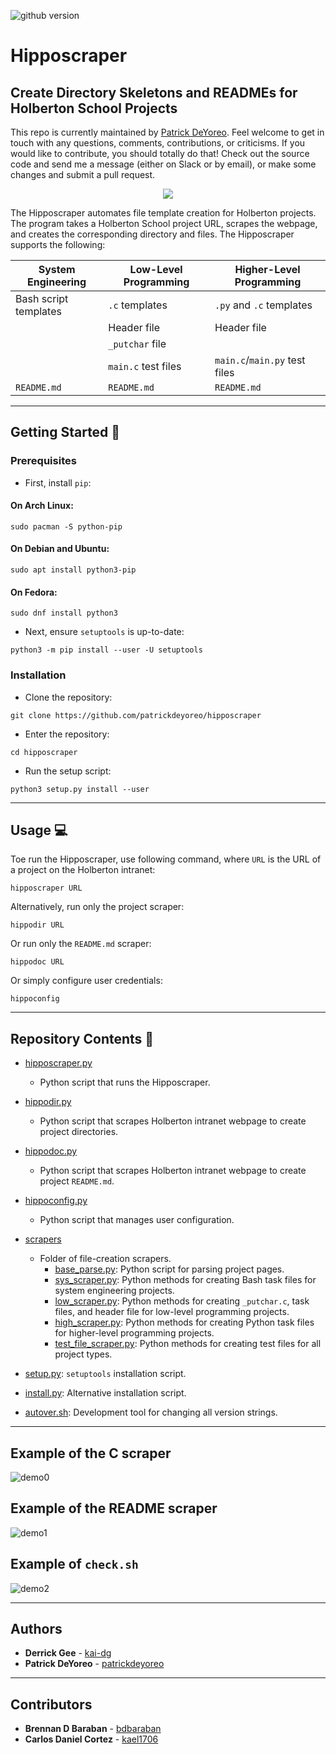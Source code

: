 ![github version](https://d25lcipzij17d.cloudfront.net/badge.svg?id=gh&type=6&v=1.1.1&x2=0)
# Hipposcraper

## Create Directory Skeletons and READMEs for Holberton School Projects

This repo is currently maintained by [Patrick DeYoreo](github.com/patrickdeyoreo).
Feel welcome to get in touch with any questions, comments, contributions, or
criticisms. If you would like to contribute, you should totally do that! Check
out the source code and send me a message (either on Slack or by email), or
make some changes and submit a pull request.

<p align="center">
  <img src="http://www.holbertonschool.com/holberton-logo.png">
</p>

The Hipposcraper automates file template creation for Holberton projects. The 
program takes a Holberton School project URL, scrapes the webpage, and creates
the corresponding directory and files. The Hipposcraper supports the following: 

| System Engineering    | Low-Level Programming | Higher-Level Programming      |
| --------------------- | --------------------- | ----------------------------- |
| Bash script templates | `.c` templates        | `.py` and `.c` templates      |
|                       | Header file           | Header file                   |
|                       | `_putchar` file       |                               |
|                       | `main.c` test files   | `main.c`/`main.py` test files |
| `README.md`           | `README.md`           | `README.md`                   |

---

## Getting Started :wrench:

### Prerequisites

* First, install `pip`:

#### On Arch Linux:

```
sudo pacman -S python-pip
```

#### On Debian and Ubuntu:

```
sudo apt install python3-pip
```

#### On Fedora:

```
sudo dnf install python3
```

* Next, ensure `setuptools` is up-to-date:

```
python3 -m pip install --user -U setuptools
```

### Installation

* Clone the repository:

```
git clone https://github.com/patrickdeyoreo/hipposcraper
```

* Enter the repository:

```
cd hipposcraper
```

* Run the setup script:

```
python3 setup.py install --user
```

---

## Usage :computer:

Toe run the Hipposcraper, use following command, where `URL` is the URL of a
project on the Holberton intranet:

```
hipposcraper URL
```

Alternatively, run only the project scraper:

```
hippodir URL
```

Or run only the `README.md` scraper:

```
hippodoc URL
```

Or simply configure user credentials:

```
hippoconfig
```

---

## Repository Contents :file_folder:

* [hipposcraper.py](./hipposcraper.py)
  * Python script that runs the Hipposcraper.

* [hippodir.py](./hippodir.py)
  * Python script that scrapes Holberton intranet webpage to create project 
directories.

* [hippodoc.py](./hippodoc.py)
  * Python script that scrapes Holberton intranet webpage to create project 
`README.md`.

* [hippoconfig.py](./hippoconfig.py)
  * Python script that manages user configuration.

* [scrapers](./hipposcraper/scrapers)
  * Folder of file-creation scrapers.
    * [base_parse.py](./hipposcraper/scrapers/base_parse.py): Python script for parsing project pages.
    * [sys_scraper.py](./hipposcraper/scrapers/sys_scraper.py): Python methods for creating 
Bash task files for system engineering projects.
    * [low_scraper.py](./hipposcraper/scrapers/low_scraper.py): Python methods for creating 
`_putchar.c`, task files, and header file for low-level programming projects.
    * [high_scraper.py](./hipposcraper/scrapers/high_scraper.py): Python methods for creating 
Python task files for higher-level programming projects.
    * [test_file_scraper.py](./hipposcraper/scrapers/test_file_scraper.py): Python methods for creating 
test files for all project types.
* [setup.py](./setup.py): `setuptools` installation script.
* [install.py](./install.py): Alternative installation script.
* [autover.sh](./autover.sh): Development tool for changing all version strings.
    
---

## Example of the C scraper

![demo0](https://i.imgur.com/oB08uzF.png)

## Example of the README scraper

![demo1](https://i.imgur.com/6qaC92l.jpg)

## Example of `check.sh`

![demo2](https://i.imgur.com/oQqTLWXh.jpg)

---

## Authors
* **Derrick Gee** - [kai-dg](https://github.com/kai-dg)
* **Patrick DeYoreo** - [patrickdeyoreo](https://github.com/patrickdeyoreo)

---

## Contributors
* **Brennan D Baraban** - [bdbaraban](https://github.com/bdbaraban)
* **Carlos Daniel Cortez** - [kael1706](https://github.com/kael1706)
